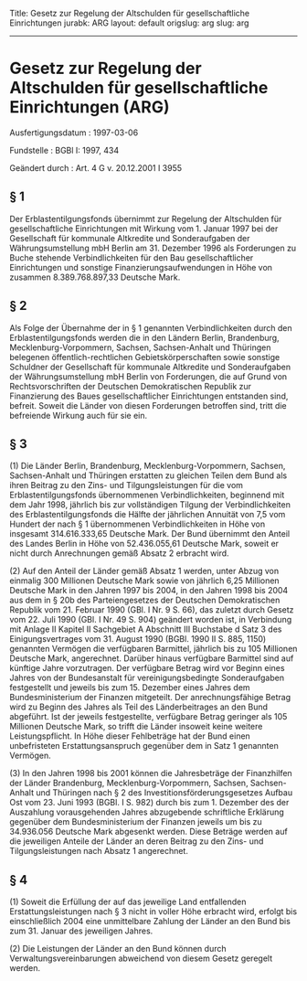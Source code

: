 Title: Gesetz zur Regelung der Altschulden für gesellschaftliche Einrichtungen
jurabk: ARG
layout: default
origslug: arg
slug: arg

---

# Gesetz zur Regelung der Altschulden für gesellschaftliche Einrichtungen (ARG)

Ausfertigungsdatum
:   1997-03-06

Fundstelle
:   BGBl I: 1997, 434

Geändert durch
:   Art. 4 G v. 20.12.2001 I 3955


## § 1

Der Erblastentilgungsfonds übernimmt zur Regelung der Altschulden für
gesellschaftliche Einrichtungen mit Wirkung vom 1. Januar 1997 bei der
Gesellschaft für kommunale Altkredite und Sonderaufgaben der
Währungsumstellung mbH Berlin am 31. Dezember 1996 als Forderungen zu
Buche stehende Verbindlichkeiten für den Bau gesellschaftlicher
Einrichtungen und sonstige Finanzierungsaufwendungen in Höhe von
zusammen 8.389.768.897,33 Deutsche Mark.


## § 2

Als Folge der Übernahme der in § 1 genannten Verbindlichkeiten durch
den Erblastentilgungsfonds werden die in den Ländern Berlin,
Brandenburg, Mecklenburg-Vorpommern, Sachsen, Sachsen-Anhalt und
Thüringen belegenen öffentlich-rechtlichen Gebietskörperschaften sowie
sonstige Schuldner der Gesellschaft für kommunale Altkredite und
Sonderaufgaben der Währungsumstellung mbH Berlin von Forderungen, die
auf Grund von Rechtsvorschriften der Deutschen Demokratischen Republik
zur Finanzierung des Baues gesellschaftlicher Einrichtungen entstanden
sind, befreit. Soweit die Länder von diesen Forderungen betroffen
sind, tritt die befreiende Wirkung auch für sie ein.


## § 3

(1) Die Länder Berlin, Brandenburg, Mecklenburg-Vorpommern, Sachsen,
Sachsen-Anhalt und Thüringen erstatten zu gleichen Teilen dem Bund als
ihren Beitrag zu den Zins- und Tilgungsleistungen für die vom
Erblastentilgungsfonds übernommenen Verbindlichkeiten, beginnend mit
dem Jahr 1998, jährlich bis zur vollständigen Tilgung der
Verbindlichkeiten des Erblastentilgungsfonds die Hälfte der jährlichen
Annuität von 7,5 vom Hundert der nach § 1 übernommenen
Verbindlichkeiten in Höhe von insgesamt 314.616.333,65 Deutsche Mark.
Der Bund übernimmt den Anteil des Landes Berlin in Höhe von
52\.436.055,61 Deutsche Mark, soweit er nicht durch Anrechnungen gemäß
Absatz 2 erbracht wird.

(2) Auf den Anteil der Länder gemäß Absatz 1 werden, unter Abzug von
einmalig 300 Millionen Deutsche Mark sowie von jährlich 6,25 Millionen
Deutsche Mark in den Jahren 1997 bis 2004, in den Jahren 1998 bis 2004
aus dem in § 20b des Parteiengesetzes der Deutschen Demokratischen
Republik vom 21. Februar 1990 (GBl. I Nr. 9 S. 66), das zuletzt durch
Gesetz vom 22. Juli 1990 (GBl. I Nr. 49 S. 904) geändert worden ist,
in Verbindung mit Anlage II Kapitel II Sachgebiet A Abschnitt III
Buchstabe d Satz 3 des Einigungsvertrages vom 31. August 1990 (BGBl.
1990 II S. 885, 1150) genannten Vermögen die verfügbaren Barmittel,
jährlich bis zu 105 Millionen Deutsche Mark, angerechnet. Darüber
hinaus verfügbare Barmittel sind auf künftige Jahre vorzutragen. Der
verfügbare Betrag wird vor Beginn eines Jahres von der Bundesanstalt
für vereinigungsbedingte Sonderaufgaben festgestellt und jeweils bis
zum 15. Dezember eines Jahres dem Bundesministerium der Finanzen
mitgeteilt. Der anrechnungsfähige Betrag wird zu Beginn des Jahres als
Teil des Länderbeitrages an den Bund abgeführt. Ist der jeweils
festgestellte, verfügbare Betrag geringer als 105 Millionen Deutsche
Mark, so trifft die Länder insoweit keine weitere Leistungspflicht. In
Höhe dieser Fehlbeträge hat der Bund einen unbefristeten
Erstattungsanspruch gegenüber dem in Satz 1 genannten Vermögen.

(3) In den Jahren 1998 bis 2001 können die Jahresbeträge der
Finanzhilfen der Länder Brandenburg, Mecklenburg-Vorpommern, Sachsen,
Sachsen-Anhalt und Thüringen nach § 2 des
Investitionsförderungsgesetzes Aufbau Ost vom 23. Juni 1993 (BGBl. I
S. 982) durch bis zum 1. Dezember des der Auszahlung vorausgehenden
Jahres abzugebende schriftliche Erklärung gegenüber dem
Bundesministerium der Finanzen jeweils um bis zu 34.936.056 Deutsche
Mark abgesenkt werden. Diese Beträge werden auf die jeweiligen Anteile
der Länder an deren Beitrag zu den Zins- und Tilgungsleistungen nach
Absatz 1 angerechnet.


## § 4

(1) Soweit die Erfüllung der auf das jeweilige Land entfallenden
Erstattungsleistungen nach § 3 nicht in voller Höhe erbracht wird,
erfolgt bis einschließlich 2004 eine unmittelbare Zahlung der Länder
an den Bund bis zum 31. Januar des jeweiligen Jahres.

(2) Die Leistungen der Länder an den Bund können durch
Verwaltungsvereinbarungen abweichend von diesem Gesetz geregelt
werden.

